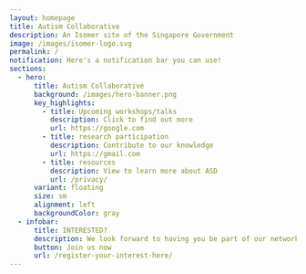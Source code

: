 ```yaml
---
layout: homepage
title: Autism Collaborative
description: An Isomer site of the Singapore Government
image: /images/isomer-logo.svg
permalink: /
notification: Here's a notification bar you can use!
sections:
  - hero:
      title: Autism Collaborative
      background: /images/hero-banner.png
      key_highlights:
        - title: Upcoming workshops/talks
          description: Click to find out more
          url: https://google.com
        - title: research participation
          description: Contribute to our knowledge
          url: https://gmail.com
        - title: resources
          description: View to learn more about ASD
          url: /privacy/
      variant: floating
      size: sm
      alignment: left
      backgroundColor: gray
  - infobar:
      title: INTERESTED?
      description: We look forward to having you be part of our network
      button: Join us now
      url: /register-your-interest-here/
---
```


